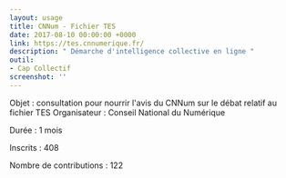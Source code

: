 ```yaml
---
layout: usage
title: CNNum - Fichier TES
date: 2017-08-10 00:00:00 +0000
link: https://tes.cnnumerique.fr/
description: " Démarche d'intelligence collective en ligne "
outil:
- Cap Collectif
screenshot: ''
---
```



Objet : consultation pour nourrir l'avis du CNNum sur le débat relatif au fichier TES Organisateur : Conseil National du Numérique

Durée : 1 mois

Inscrits : 408

Nombre de contributions : 122
